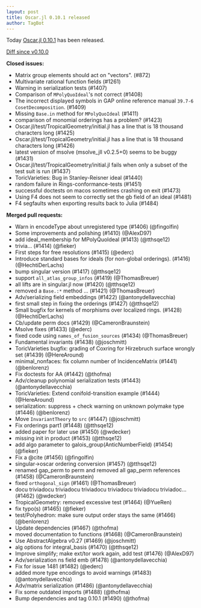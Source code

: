 ```yaml
---
layout: post
title: Oscar.jl 0.10.1 released
author: TagBot
---
```


Today [Oscar.jl 0.10.1](https://github.com/oscar-system/Oscar.jl/releases/tag/v0.10.1) has
been released.

[Diff since v0.10.0](https://github.com/oscar-system/Oscar.jl/compare/v0.10.0...v0.10.1)


**Closed issues:**
- Matrix group elements should act on "vectors".  (#872)
- Multivariate rational function fields (#1261)
- Warning in serialization tests (#1407)
- Comparison of `MPolyQuoIdeal`'s not correct (#1408)
- The incorrect displayed symbols in GAP online reference manual `39.7-6 CosetDecomposition`. (#1409)
- Missing `Base.in` method for `MPolyQuoIdeal` (#1411)
- comparison of monomial orderings has a problem? (#1423)
- Oscar.jl/test/TropicalGeometry/initial.jl has a line that is 18 thousand characters long (#1425)
- Oscar.jl/test/TropicalGeometry/initial.jl has a line that is 18 thousand characters long (#1426)
- latest version of msolve (msolve_jll v0.2.5+0) seems to be buggy (#1431)
- Oscar.jl/test/TropicalGeometry/initial.jl fails when only a subset of the test suit is run (#1437)
- ToricVarieties: Bug in Stanley-Reisner ideal (#1440)
- random failure in Rings-conformance-tests (#1451)
- successful doctests on macos sometimes crashing on exit (#1473)
- Using F4 does not seem to correctly set the gb field of an ideal (#1481)
- F4 segfaults when exporting results back to Julia (#1484)

**Merged pull requests:**
- Warn in encodeType about unregistered type (#1406) (@fingolfin)
- Some improvements and polishing (#1410) (@AlexD97)
- add ideal_membership for MPolyQuoIdeal (#1413) (@tthsqe12)
- trivia... (#1414) (@fieker)
- First steps for free resolutions (#1415) (@ederc)
- Introduce standard bases for ideals (for non-global orderings). (#1416) (@HechtiDerLachs)
- bump singular version (#1417) (@tthsqe12)
- support `all_atlas_group_infos` (#1419) (@ThomasBreuer)
- all lifts are in singular.jl now (#1420) (@tthsqe12)
- removed a `Base.:*` method ... (#1421) (@ThomasBreuer)
- Adv/serializing field embeddings (#1422) (@antonydellavecchia)
- first small step in fixing the orderings (#1427) (@tthsqe12)
- Small bugfix for kernels of morphisms over localized rings. (#1428) (@HechtiDerLachs)
- Cb/update perm docs (#1429) (@CameronBraunstein)
- Msolve fixes (#1433) (@ederc)
- fixed code using `names_of_fusion_sources` (#1434) (@ThomasBreuer)
- Fundamental invariants (#1438) (@joschmitt)
- ToricVarieties bugfix: grading of Coxring for Hirzebruch surface wrongly set (#1439) (@HereAround)
- minimal_nonfaces: fix column number of IncidenceMatrix (#1441) (@benlorenz)
- Fix doctests for AA (#1442) (@thofma)
- Adv/cleanup polynomial serialization tests (#1443) (@antonydellavecchia)
- ToricVarieties: Extend conifold-transition example (#1444) (@HereAround)
- serialization: suppress + check warning on unknown polymake type (#1446) (@benlorenz)
- Move `InvariantTheory` to `src` (#1447) (@joschmitt)
- Fix orderings part1 (#1448) (@tthsqe12)
- added paper for later use (#1450) (@wdecker)
- missing init in product (#1453) (@tthsqe12)
- add algo parameter to galois_group(AnticNumberField) (#1454) (@fieker)
- Fix a @cite (#1456) (@fingolfin)
- singular->oscar ordering conversion (#1457) (@tthsqe12)
- renamed gap_perm to perm and removed all gap_perm references (#1458) (@CameronBraunstein)
- fixed `orthogonal_sign` (#1461) (@ThomasBreuer)
- docu triviadocu triviadocu triviadocu triviadocu triviadocu triviadoc… (#1462) (@wdecker)
- TropicalGeometry: removed excessive test (#1464) (@YueRen)
- fix typo(s) (#1465) (@fieker)
- test/Polyhedron: make sure output order stays the same (#1466) (@benlorenz)
- Update dependencies (#1467) (@thofma)
- moved documentation to functions (#1468) (@CameronBraunstein)
- Use AbstractAlgebra v0.27 (#1469) (@joschmitt)
- alg options for integral_basis (#1470) (@tthsqe12)
- Improve simplify; make ext/tor work again, add test (#1476) (@AlexD97)
- Adv/serialization ns field emb (#1478) (@antonydellavecchia)
- Fix for issue 1481 (#1482) (@ederc)
- added more type encodings to avoid warnings (#1483) (@antonydellavecchia)
- Adv/matrix serialization (#1486) (@antonydellavecchia)
- Fix some outdated imports (#1488) (@thofma)
- Bump dependencies and tag 0.10.1 (#1490) (@thofma)
